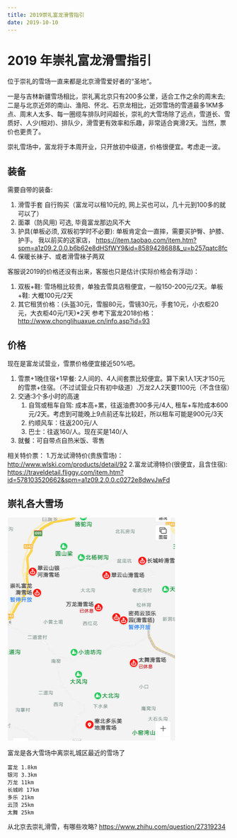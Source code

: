 ```yaml
---
title: 2019崇礼富龙滑雪指引
date: 2019-10-10
---
```

# 2019 年崇礼富龙滑雪指引
位于崇礼的雪场一直来都是北京滑雪爱好者的“圣地“。

一是与吉林新疆雪场相比，崇礼离北京只有200多公里，适合工作之余的周末去; 
二是与北京近郊的南山、渔阳、怀北、石京龙相比，近郊雪场的雪道最多1KM多点、周末人太多、每一圏缆车排队时间超长，崇礼的大雪场除了远点，雪道长、雪质好、人少(相对)、排队少，滑雪更有效率和乐趣，非常适合爽滑2天。当然，票价也更贵了。

崇礼雪场中，富龙将于本周开业，只开放初中级道，价格很便宜。考虑走一波。

## 装备
需要自带的装备:
1. 滑雪手套 自行购买（富龙可以租10元的, 网上买也可以，几十元到100多的就可以了）
3. 面罩（防风用) 可选, 毕竟富龙那边风不大
3. 护具(单板必须, 双板初学时不必要): 单板肯定会一直摔，需要买护臀、护膝、护手。 我以前买的这家店， https://item.taobao.com/item.htm?spm=a1z09.2.0.0.b6b62e8dHSfWY9&id=8589428688&_u=b257qatc8fc
4. 保暖长袜子、或者滑雪袜子两双

客服说2019的价格还没有出来，客服也只是估计(实际价格会有浮动)：
1. 双板+鞋: 雪场租比较贵，单独去雪具店租便宜，一般150-200元/2天。单板+鞋: 大概100元/2天
2. 其它租赁价格：(头盔30元，雪服80元，雪镜30元，手套10元，小衣柜20元，大衣柜40元/1天)*2天
参考下富龙2018价格： http://www.chonglihuaxue.cn/info.asp?id=93


## 价格
现在是富龙试营业，雪票价格便宜接近50%吧。
1. 雪票+1晚住宿+1早餐: 2人间的、4人间套票比较便宜。算下来1人1天才150元的雪票+住宿。（不过试营业只有初中级道）.万龙2人2天要1100元（不含住宿）
2. 交通:3个多小时的高速
    1. 自驾或租车自驾: 成本高+累，往返油费300多元/4人, 租车+车险成本600元/2天。考虑到可能晚上9点前还车比较赶，所以租车可能是900元/3天
    2. 约顺风车：往返200元/人
    2. 巴士：往返160/人。现在买是140/人
3. 就餐：可自带点自热米饭、零售

相关特价票：
1.万龙试滑特价(贵族雪场)： http://www.wlski.com/products/detail/92 
2.富龙试滑特价(很便宜，且含住宿): https://traveldetail.fliggy.com/item.htm?id=578103520662&spm=a1z09.2.0.0.c0272e8dwvJwFd

## 崇礼各大雪场
![](/img/life/ski-place-chongli.png)

富龙是各大雪场中离崇礼城区最近的雪场了

    富龙 1.8km 
    银河 3.3km 
    万龙 11km 
    长城岭 17km 
    多乐 21km 
    云顶 25km 
    太舞 25km

从北京去崇礼滑雪，有哪些攻略?
https://www.zhihu.com/question/27319234
